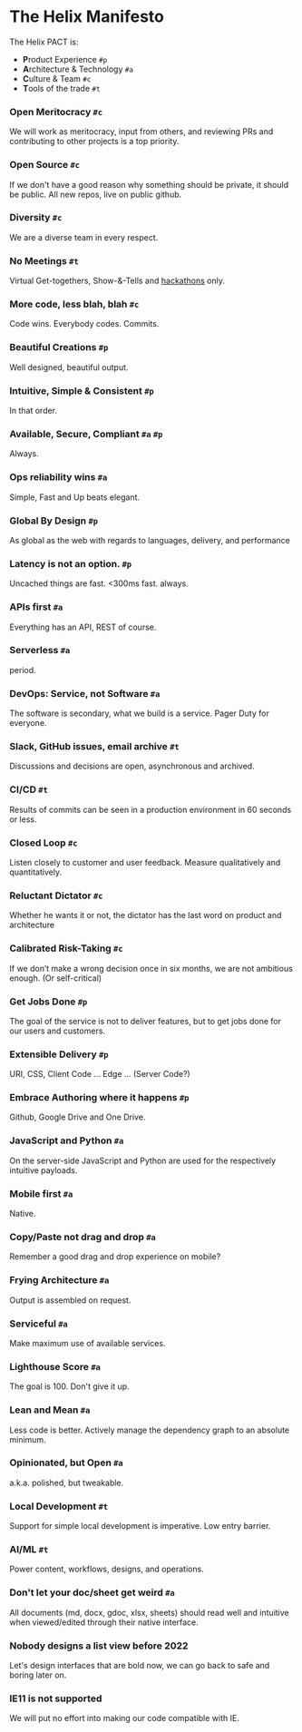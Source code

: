 # The Helix Manifesto

The Helix PACT is:

* **P**roduct Experience `#p`
* **A**rchitecture & Technology `#a`
* **C**ulture & Team `#c`
* **T**ools of the trade `#t`

### Open Meritocracy `#c`

We will work as meritocracy, input from others, and reviewing PRs and contributing to other projects is a top priority.

### Open Source `#c`

If we don't have a good reason why something should be private, it should be public. All new repos, live on public github.

### Diversity `#c`

We are a diverse team in every respect.

### No Meetings `#t`

Virtual Get-togethers, Show-&-Tells and [hackathons](./hackathons/README.md) only.

### More code, less blah, blah `#c`

Code wins. Everybody codes. Commits.

### Beautiful Creations `#p`

Well designed, beautiful output.

### Intuitive, Simple & Consistent `#p`

In that order.

### Available, Secure, Compliant  `#a` `#p` 

Always.

### Ops reliability wins `#a`

Simple, Fast and Up beats elegant.

### Global By Design `#p`

As global as the web with regards to languages, delivery, and performance

### Latency is not an option. `#p`

Uncached things are fast. <300ms fast. always.

### APIs first `#a`

Everything has an API, REST of course.

### Serverless `#a`

period.

### DevOps: Service, not Software `#a`

The software is secondary, what we build is a service. Pager Duty for everyone.

### Slack, GitHub issues, email archive `#t`

Discussions and decisions are open, asynchronous and archived.

### CI/CD `#t`

Results of commits can be seen in a production environment in 60 seconds or less.

### Closed Loop `#c`

Listen closely to customer and user feedback. Measure qualitatively and quantitatively.

### Reluctant Dictator `#c`

Whether he wants it or not, the dictator has the last word on product and architecture

### Calibrated Risk-Taking `#c`

If we don’t make a wrong decision once in six months, we are not ambitious enough. (Or self-critical)

### Get Jobs Done `#p`

The goal of the service is not to deliver features, but to get jobs done for our users and customers. 

### Extensible Delivery `#p`

URI, CSS, Client Code ... Edge ... (Server Code?)

### Embrace Authoring where it happens `#p`

Github, Google Drive and One Drive.


### JavaScript and Python `#a`

On the server-side JavaScript and Python are used for the respectively intuitive payloads.

### Mobile first `#a`

Native.

### Copy/Paste not drag and drop `#a`

Remember a good drag and drop experience on mobile?

### Frying Architecture `#a`

Output is assembled on request.

### Serviceful `#a`

Make maximum use of available services.

### Lighthouse Score `#a`

The goal is 100. Don't give it up.

### Lean and Mean `#a`

Less code is better. Actively manage the dependency graph to an absolute minimum.

### Opinionated, but Open `#a`

a.k.a. polished, but tweakable.

### Local Development `#t`

Support for simple local development is imperative. Low entry barrier.

### AI/ML `#t`

Power content, workflows, designs, and operations.

### Don't let your doc/sheet get weird `#a`

All documents (md, docx, gdoc, xlsx, sheets) should read well and intuitive when viewed/edited through their native interface.

### Nobody designs a list view before 2022

Let's design interfaces that are bold now, we can go back to safe and boring later on.

### IE11 is not supported

We will put no effort into making our code compatible with IE.
